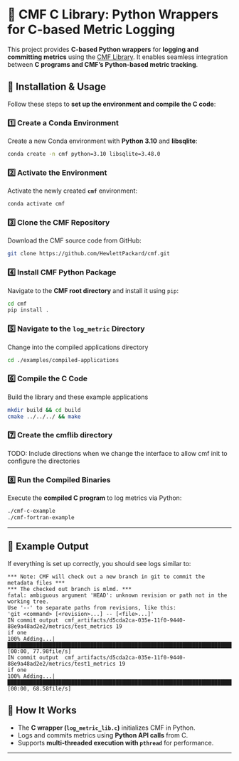 # 🚀 CMF C Library: Python Wrappers for C-based Metric Logging

This project provides **C-based Python wrappers** for **logging and committing metrics** using the [CMF Library](https://github.com/HewlettPackard/cmf). It enables seamless integration between **C programs and CMF’s Python-based metric tracking**.

## 🔧 Installation & Usage

Follow these steps to **set up the environment and compile the C code**:

### 1️⃣ **Create a Conda Environment**
Create a new Conda environment with **Python 3.10** and **libsqlite**:
```sh
conda create -n cmf python=3.10 libsqlite=3.48.0
```

### 2️⃣ **Activate the Environment**
Activate the newly created **`cmf`** environment:
```sh
conda activate cmf
```

### 3️⃣ **Clone the CMF Repository**
Download the CMF source code from GitHub:
```sh
git clone https://github.com/HewlettPackard/cmf.git
```

### 4️⃣ **Install CMF Python Package**
Navigate to the **CMF root directory** and install it using `pip`:
```sh
cd cmf
pip install .
```

### 5️⃣ **Navigate to the `log_metric` Directory**
Change into the compiled applications directory
```sh
cd ./examples/compiled-applications
```

### 6️⃣ **Compile the C Code**
Build the library and these example applications
```sh
mkdir build && cd build
cmake ../../../ && make
```

### 7️⃣ **Create the cmflib directory**
TODO: Include directions when we change the interface to allow cmf init to configure the
directories

### 8️⃣ **Run the Compiled Binaries**
Execute the **compiled C program** to log metrics via Python:
```sh
./cmf-c-example
./cmf-fortran-example
```

---

## 📌 Example Output
If everything is set up correctly, you should see logs similar to:
```
*** Note: CMF will check out a new branch in git to commit the metadata files ***
*** The checked out branch is mlmd. ***
fatal: ambiguous argument 'HEAD': unknown revision or path not in the working tree.
Use '--' to separate paths from revisions, like this:
'git <command> [<revision>...] -- [<file>...]'
IN commit output  cmf_artifacts/d5cda2ca-035e-11f0-9440-88e9a48ad2e2/metrics/test_metrics 19
if one
100% Adding...|████████████████████████████████████████████████████████████████████████████████████████████████████████████████████████|1/1 [00:00, 77.98file/s]
IN commit output  cmf_artifacts/d5cda2ca-035e-11f0-9440-88e9a48ad2e2/metrics/test1_metrics 19
if one
100% Adding...|████████████████████████████████████████████████████████████████████████████████████████████████████████████████████████|1/1 [00:00, 68.58file/s]
```

## 📖 How It Works
- The **C wrapper (`log_metric_lib.c`)** initializes CMF in Python.
- Logs and commits metrics using **Python API calls** from C.
- Supports **multi-threaded execution with `pthread`** for performance.

---
